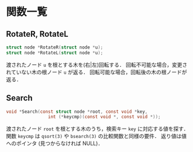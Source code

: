 # 関数一覧

## RotateR, RotateL

```c
struct node *RotateR(struct node *u);
struct node *RotateL(struct node *u);
```

渡されたノード `u` を根とする木を(右|左)回転する．
回転不可能な場合，変更されていない木の根ノード `u` が返る．
回転可能な場合，回転後の木の根ノードが返る．

## Search

```c
void *Search(const struct node *root, const void *key,
				int (*keycmp)(const void *, const void *));
```

渡されたノード `root` を根とする木のうち，検索キー `key` に対応する値を探す．
関数 `keycmp` は `qsort(3)` や `bsearch(3)` の比較関数と同様の要件．
返り値は値へのポインタ (見つからなければ NULL)．
